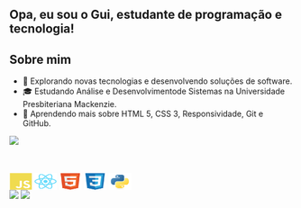 ## Opa, eu sou o Gui, estudante de programação e tecnologia!

## Sobre mim

- 🤔 Explorando novas tecnologias e desenvolvendo soluções de software.
- 🎓 Estudando Análise e Desenvolvimentode Sistemas na Universidade Presbiteriana Mackenzie.
- 🌱 Aprendendo mais sobre HTML 5, CSS 3, Responsividade, Git e GitHub.


<a href="https://github.com/guilhermemacario01" title="Perfil do Iuri">
  <img height="180em" src="https://github-readme-stats.vercel.app/api?username=guilhermemacario01&theme=dracula&show_icons=true" />
</a>

##

<div style="display: inline_block"><br>
  <img align="center" alt="JS" height="30" width="40" src="https://raw.githubusercontent.com/devicons/devicon/master/icons/javascript/javascript-plain.svg">
  <img align="center" alt="React" height="30" width="40" src="https://raw.githubusercontent.com/devicons/devicon/master/icons/react/react-original.svg">
  <img align="center" alt="HTML" height="30" width="40" src="https://raw.githubusercontent.com/devicons/devicon/master/icons/html5/html5-original.svg">
  <img align="center" alt="CSS" height="30" width="40" src="https://raw.githubusercontent.com/devicons/devicon/master/icons/css3/css3-original.svg">
  <img align="center" alt="Python" height="30" width="40" src="https://raw.githubusercontent.com/devicons/devicon/master/icons/python/python-original.svg">
  
</div
  
##
 
<div>  
  <a href = "guilherme.n.macario@gmail.com"><img src="https://img.shields.io/badge/-Gmail-%23333?style=for-the-badge&logo=gmail&logoColor=white" target="_blank"></a>
  <a href="https://www.linkedin.com/in/guilhermemacario" target="_blank"><img src="https://img.shields.io/badge/-LinkedIn-%230077B5?style=for-the-badge&logo=linkedin&logoColor=white" target="_blank"></a> 
</div>
